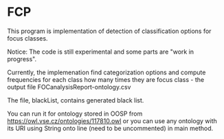 # FCP
This program is implementation of detection of classification options for focus classes.

Notice: The code is still experimental and some parts are "work in progress".

Currently, the implemenation find categorization options and compute frequencies for each class how many times they are focus class - the output file FOCanalysisReport-ontology.csv

The file, blackList, contains generated black list.

You can run it for ontology stored in OOSP from https://owl.vse.cz/ontologies/117810.owl or you can use any ontology with its URI using String onto line (need to be uncommented) in main method.
